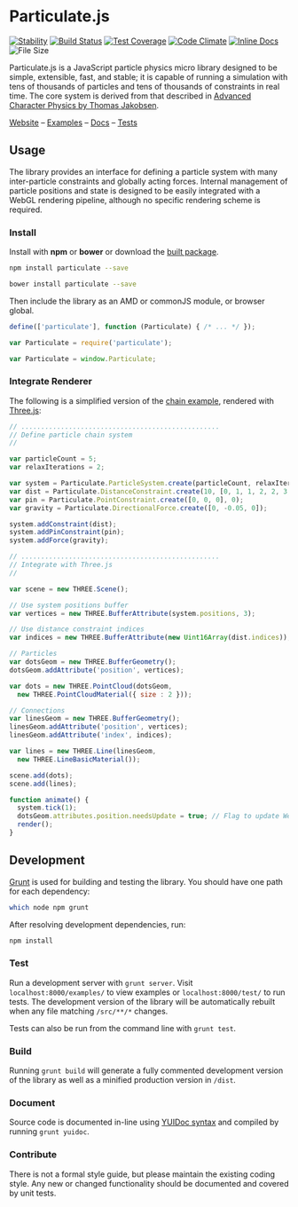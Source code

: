 # Particulate.js

[![Stability][stability-image]][stability-url]
[![Build Status][travis-image]][travis-url]
[![Test Coverage][coveralls-image]][coveralls-url]
[![Code Climate][climate-image]][climate-url]
[![Inline Docs][docs-image]][docs-url]
![File Size][size-image]

Particulate.js is a JavaScript particle physics micro library designed to be simple, extensible, fast, and stable;
it is capable of running a simulation with tens of thousands of particles and tens of thousands of constraints in real time.
The core system is derived from that described in [Advanced Character Physics by Thomas Jakobsen][adv-phys-url].

[Website](http://particulatejs.org) –
[Examples](http://particulatejs.org/examples/) –
[Docs](http://particulatejs.org/docs/) –
[Tests](http://particulatejs.org/test/)

## Usage

The library provides an interface for defining a particle system with many inter-particle constraints
and globally acting forces. Internal management of particle positions and state is designed to be easily integrated
with a WebGL rendering pipeline, although no specific rendering scheme is required.

### Install

Install with **npm** or **bower** or download the [built package][dist-url].

```sh
npm install particulate --save
```

```sh
bower install particulate --save
```

Then include the library as an AMD or commonJS module, or browser global.

```js
define(['particulate'], function (Particulate) { /* ... */ });
```

```js
var Particulate = require('particulate');
```

```js
var Particulate = window.Particulate;
```

### Integrate Renderer

The following is a simplified version of the [chain example](http://particulatejs.org/examples/#chain/chain.html),
rendered with [Three.js][three-url]:

```js
// ..................................................
// Define particle chain system
//

var particleCount = 5;
var relaxIterations = 2;

var system = Particulate.ParticleSystem.create(particleCount, relaxIterations);
var dist = Particulate.DistanceConstraint.create(10, [0, 1, 1, 2, 2, 3, 3, 4]);
var pin = Particulate.PointConstraint.create([0, 0, 0], 0);
var gravity = Particulate.DirectionalForce.create([0, -0.05, 0]);

system.addConstraint(dist);
system.addPinConstraint(pin);
system.addForce(gravity);

// ..................................................
// Integrate with Three.js
//

var scene = new THREE.Scene();

// Use system positions buffer
var vertices = new THREE.BufferAttribute(system.positions, 3);

// Use distance constraint indices
var indices = new THREE.BufferAttribute(new Uint16Array(dist.indices));

// Particles
var dotsGeom = new THREE.BufferGeometry();
dotsGeom.addAttribute('position', vertices);

var dots = new THREE.PointCloud(dotsGeom,
  new THREE.PointCloudMaterial({ size : 2 }));

// Connections
var linesGeom = new THREE.BufferGeometry();
linesGeom.addAttribute('position', vertices);
linesGeom.addAttribute('index', indices);

var lines = new THREE.Line(linesGeom,
  new THREE.LineBasicMaterial());

scene.add(dots);
scene.add(lines);

function animate() {
  system.tick(1);
  dotsGeom.attributes.position.needsUpdate = true; // Flag to update WebGL buffer
  render();
}
```

## Development

[Grunt][grunt-url] is used for building and testing the library.
You should have one path for each dependency:

```sh
which node npm grunt
```

After resolving development dependencies, run:

```sh
npm install
```

### Test

Run a development server with `grunt server`.
Visit `localhost:8000/examples/` to view examples or `localhost:8000/test/` to run tests.
The development version of the library will be automatically rebuilt when any file matching `/src/**/*` changes.

Tests can also be run from the command line with `grunt test`.

### Build

Running `grunt build` will generate a fully commented development version of the library as well as
a minified production version in `/dist`.

### Document

Source code is documented in-line using [YUIDoc syntax](http://yui.github.io/yuidoc/syntax/index.html)
and compiled by running `grunt yuidoc`.

### Contribute

There is not a formal style guide, but please maintain the existing coding style.
Any new or changed functionality should be documented and covered by unit tests.


[adv-phys-url]: http://web.archive.org/web/20080410171619/http://www.teknikus.dk/tj/gdc2001.htm
[dist-url]: http://particulatejs.org/dist/particulate.js
[three-url]: http://threejs.org
[grunt-url]: http://gruntjs.com/
[yuidoc-url]: http://yui.github.io/yuidoc/syntax/index.html

[stability-url]: https://nodejs.org/api/documentation.html#documentation_stability_index
[stability-image]: https://img.shields.io/badge/stability-experimental-orange.svg?style=flat-square
[travis-url]: https://travis-ci.org/jpweeks/particulate-js
[travis-image]: https://img.shields.io/travis/jpweeks/particulate-js/develop.svg?style=flat-square
[coveralls-url]: https://coveralls.io/r/jpweeks/particulate-js
[coveralls-image]: https://img.shields.io/coveralls/jpweeks/particulate-js/develop.svg?style=flat-square
[climate-url]: https://codeclimate.com/github/jpweeks/particulate-js/code
[climate-image]: https://img.shields.io/codeclimate/github/jpweeks/particulate-js.svg?style=flat-square
[docs-url]: https://inch-ci.org/github/jpweeks/particulate-js
[docs-image]: https://inch-ci.org/github/jpweeks/particulate-js.svg?branch=master&style=flat-square
[size-image]: https://badge-size.herokuapp.com/jpweeks/particulate-js/master/dist/particulate.min.js.svg?compression=gzip&style=flat-square
